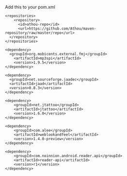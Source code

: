 Add this to your pom.xml

    <repositories>
    	<repository>
          <id>athou-repo</id>
          <url>https://github.com/Athou/maven-repository/raw/master/repo</url>
      </repository>
    </repositories>
    
    <dependency>
      <groupId>org.mobicents.external.fmj</groupId>
        <artifactId>mp3spi</artifactId>
        <version>1.9.5</version>
    </dependency>
    
    <dependency>
      <groupId>net.sourceforge.jaadec</groupId>
      <artifactId>jaad</artifactId>
      <version>0.8.3</version>
    </dependency>
	
	<dependency>
		<groupId>net.jtattoo</groupId>
		<artifactId>jtattoo</artifactId>
		<version>1.6.0</version>
	</dependency>
	
	<dependency>
		<groupId>com.alee</groupId>
		<artifactId>weblookandfeel</artifactId>
		<version>1.4.0-preview</version>
	</dependency>
	
	<dependency>
		<groupId>com.noinnion.android.reader.api</groupId>
		<artifactId>reader-api</artifactId>
		<version>r1</version>
	</dependency>